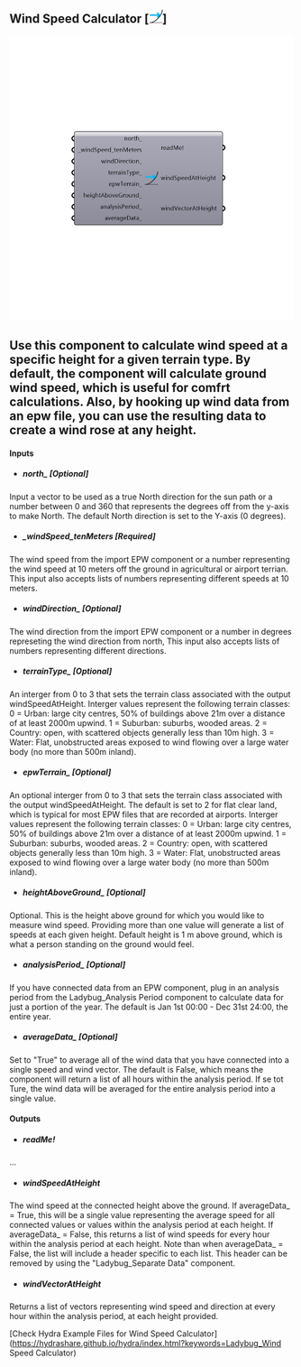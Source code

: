 ## Wind Speed Calculator [![](../../images/icons/Wind_Speed_Calculator.png)]

![](../../images/components/Wind_Speed_Calculator.png)

Use this component to calculate wind speed at a specific height for a given terrain type.  By default, the component will calculate ground wind speed, which is useful for comfrt calculations.  Also, by hooking up wind data from an epw file, you can use the resulting data to create a wind rose at any height.
 -
 

#### Inputs
* ##### north_ [Optional]
Input a vector to be used as a true North direction for the sun path or a number between 0 and 360 that represents the degrees off from the y-axis to make North.  The default North direction is set to the Y-axis (0 degrees).
* ##### _windSpeed_tenMeters [Required]
The wind speed from the import EPW component or a number representing the wind speed at 10 meters off the ground in agricultural or airport terrian.  This input also accepts lists of numbers representing different speeds at 10 meters.
* ##### windDirection_ [Optional]
The wind direction from the import EPW component or a number in degrees represeting the wind direction from north,  This input also accepts lists of numbers representing different directions.
* ##### terrainType_ [Optional]
An interger from 0 to 3 that sets the terrain class associated with the output windSpeedAtHeight. Interger values represent the following terrain classes:
 0 = Urban: large city centres, 50% of buildings above 21m over a distance of at least 2000m upwind.
 1 = Suburban: suburbs, wooded areas.
 2 = Country: open, with scattered objects generally less than 10m high.
 3 = Water: Flat, unobstructed areas exposed to wind flowing over a large water body (no more than 500m inland).
* ##### epwTerrain_ [Optional]
An optional interger from 0 to 3 that sets the terrain class associated with the output windSpeedAtHeight. The default is set to 2 for flat clear land, which is typical for most EPW files that are recorded at airports.  Interger values represent the following terrain classes:
 0 = Urban: large city centres, 50% of buildings above 21m over a distance of at least 2000m upwind.
 1 = Suburban: suburbs, wooded areas.
 2 = Country: open, with scattered objects generally less than 10m high.
 3 = Water: Flat, unobstructed areas exposed to wind flowing over a large water body (no more than 500m inland).
* ##### heightAboveGround_ [Optional]
Optional. This is the height above ground for which you would like to measure wind speed. Providing more than one value will generate a list of speeds at each given height. Default height is 1 m above ground, which is what a person standing on the ground would feel.
* ##### analysisPeriod_ [Optional]
If you have connected data from an EPW component, plug in an analysis period from the Ladybug_Analysis Period component to calculate data for just a portion of the year. The default is Jan 1st 00:00 - Dec 31st 24:00, the entire year.
* ##### averageData_ [Optional]
Set to "True" to average all of the wind data that you have connected into a single speed and wind vector. The default is False, which means the component will return a list of all hours within the analysis period.  If se tot Ture, the wind data will be averaged for the entire analysis period into a single value. 

#### Outputs
* ##### readMe!
...
* ##### windSpeedAtHeight
The wind speed at the connected height above the ground.  If averageData_ = True, this will be a single value representing the average speed for all connected values or values within the analysis period at each height. If averageData_ = False, this returns a list of wind speeds for every hour within the analysis period at each height. Note than when averageData_ =  False, the list will include a header specific to each list. This header can be removed by using the "Ladybug_Separate Data" component.
* ##### windVectorAtHeight
Returns a list of vectors representing wind speed and direction at every hour within the analysis period, at each height provided.


[Check Hydra Example Files for Wind Speed Calculator](https://hydrashare.github.io/hydra/index.html?keywords=Ladybug_Wind Speed Calculator)